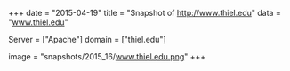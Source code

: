 
+++
date = "2015-04-19"
title = "Snapshot of http://www.thiel.edu"
data = "www.thiel.edu"

Server = ["Apache"]
domain = ["thiel.edu"]

  image = "snapshots/2015_16/www.thiel.edu.png"
+++
#
